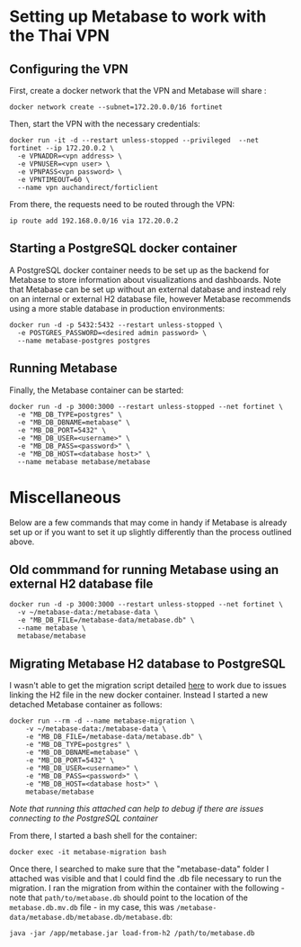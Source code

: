 # Setting up Metabase to work with the Thai VPN
## Configuring the VPN
First, create a docker network that the VPN and Metabase will share :
```console
docker network create --subnet=172.20.0.0/16 fortinet
```

Then, start the VPN with the necessary credentials:
```console
docker run -it -d --restart unless-stopped --privileged  --net fortinet --ip 172.20.0.2 \
  -e VPNADDR=<vpn address> \
  -e VPNUSER=<vpn user> \
  -e VPNPASS<vpn password> \
  -e VPNTIMEOUT=60 \
  --name vpn auchandirect/forticlient
```

From there, the requests need to be routed through the VPN:
```console
ip route add 192.168.0.0/16 via 172.20.0.2
```

## Starting a PostgreSQL docker container
A PostgreSQL docker container needs to be set up as the backend for Metabase to store information about visualizations and dashboards. Note that Metabase can be set up without an external database and instead rely on an internal or external H2 database file, however Metabase recommends using a more stable database in production environments:

```console
docker run -d -p 5432:5432 --restart unless-stopped \
  -e POSTGRES_PASSWORD=<desired admin password> \
  --name metabase-postgres postgres
```

## Running Metabase
Finally, the Metabase container can be started:
```console
docker run -d -p 3000:3000 --restart unless-stopped --net fortinet \
  -e "MB_DB_TYPE=postgres" \
  -e "MB_DB_DBNAME=metabase" \
  -e "MB_DB_PORT=5432" \
  -e "MB_DB_USER=<username>" \
  -e "MB_DB_PASS=<password>" \
  -e "MB_DB_HOST=<database host>" \
  --name metabase metabase/metabase
```


# Miscellaneous
Below are a few commands that may come in handy if Metabase is already set up or if you want to set it up slightly differently than the process outlined above.

## Old commmand for running Metabase using an external H2 database file
```console
docker run -d -p 3000:3000 --restart unless-stopped --net fortinet \
  -v ~/metabase-data:/metabase-data \
  -e "MB_DB_FILE=/metabase-data/metabase.db" \
  --name metabase \
  metabase/metabase
```
## Migrating Metabase H2 database to PostgreSQL
I wasn't able to get the migration script detailed [here](https://www.metabase.com/docs/latest/operations-guide/running-metabase-on-docker.html) to work due to issues linking the H2 file in the new docker container. Instead I started a new detached Metabase container as follows:
```console
docker run --rm -d --name metabase-migration \
    -v ~/metabase-data:/metabase-data \
    -e "MB_DB_FILE=/metabase-data/metabase.db" \
    -e "MB_DB_TYPE=postgres" \
    -e "MB_DB_DBNAME=metabase" \
    -e "MB_DB_PORT=5432" \
    -e "MB_DB_USER=<username>" \
    -e "MB_DB_PASS=<password>" \
    -e "MB_DB_HOST=<database host>" \
    metabase/metabase
```

*Note that running this attached can help to debug if there are issues connecting to the PostgreSQL container*

From there, I started a bash shell for the container:
```console
docker exec -it metabase-migration bash
```

Once there, I searched to make sure that the "metabase-data" folder I attached was visible and that I could find the .db file necessary to run the migration. I ran the migration from within the container with the following - note that <code>path/to/metabase.db</code> should point to the location of the <code>metabase.db.mv.db</code> file - in my case, this was <code>/metabase-data/metabase.db/metabase.db/metabase.db</code>:
```console
java -jar /app/metabase.jar load-from-h2 /path/to/metabase.db
```